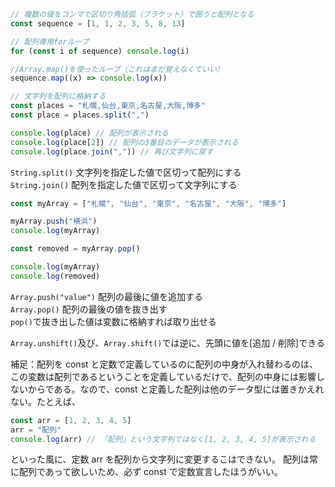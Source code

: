 ```javascript
// 複数の値をコンマで区切り角括弧（ブラケット）で囲うと配列となる
const sequence = [1, 1, 2, 3, 5, 8, 13]

// 配列専用forループ
for (const i of sequence) console.log(i)

//Array.map()を使ったループ（これはまだ覚えなくていい）
sequence.map((x) => console.log(x))

// 文字列を配列に格納する
const places = "札幌,仙台,東京,名古屋,大阪,博多"
const place = places.split(",")

console.log(place) // 配列が表示される
console.log(place[2]) // 配列の3番目のデータが表示される
console.log(place.join(",")) // 再び文字列に戻す
```

`String.split()` 文字列を指定した値で区切って配列にする  
`String.join()` 配列を指定した値で区切って文字列にする

```javascript
const myArray = ["札幌", "仙台", "東京", "名古屋", "大阪", "博多"]

myArray.push("横浜")
console.log(myArray)

const removed = myArray.pop()

console.log(myArray)
console.log(removed)
```

`Array.push("value")` 配列の最後に値を追加する  
`Array.pop()` 配列の最後の値を抜き出す  
`pop()`で抜き出した値は変数に格納すれば取り出せる

`Array.unshift()`及び、`Array.shift()`では逆に、先頭に値を[追加 / 削除]できる

補足：配列を const と定数で定義しているのに配列の中身が入れ替わるのは、この変数は配列であるということを定義しているだけで、配列の中身には影響しないからである。なので、const と定義した配列は他のデータ型には置きかえれない。たとえば、

```javascript
const arr = [1, 2, 3, 4, 5]
arr = "配列"
console.log(arr) // 「配列」という文字列ではなく[1, 2, 3, 4, 5]が表示される
```

といった風に、定数 arr を配列から文字列に変更するこはできない。
配列は常に配列であって欲しいため、必ず const で定数宣言したほうがいい。
